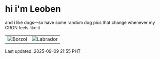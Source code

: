 # hi i'm Leoben

and i like dogs—so have some random dog pics that change whenever my CRON feels like it

|  |  |
|--------|----------|
| ![Borzoi](https://random-dog-vercel.vercel.app/api/random-borzoi?v=1757426146) | ![Labrador](https://random-dog-vercel.vercel.app/api/random-labrador?v=1757426146) |

Last updated: 2025-09-09 21:55 PHT
